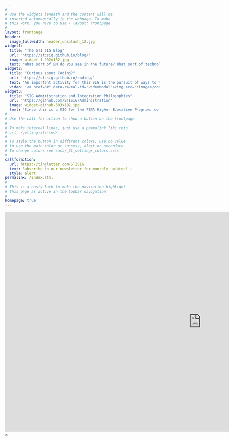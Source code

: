 ```yaml
---
#
# Use the widgets beneath and the content will be
# inserted automagically in the webpage. To make
# this work, you have to use › layout: frontpage
#
layout: frontpage
header:
  image_fullwidth: header_unsplash_12.jpg
widget1:
  title: "The STI SIG Blog"
  url: 'https://stisig.github.io/blog/'
  image: widget-1-302x182.jpg
  text: 'What sort of EM do you see in the future? What sort of technology does that version of EM use? How do we actually get on a path that would allow us to be able to realize that version? A major component of this SIG is to advocate and demonstrate potential futures, technologies, and ways to bridge academics who are developing technology with emergency management practitioners who can deploy it. Our blog allows us to do just that by highlighting recent developments, opinions, and observations from academia and practice. Opinions expressed here are made by the blog author alone.'
widget2:
  title: "Curious about Coding?"
  url: 'https://stisig.github.io/coding/'
  text: 'An important activity for this SIG is the pursuit of ways to teach how programming works. This includes ways for you to teach yourselves. At first, these will be rough, course notes from Dr. LaLone&#8217;s past courses. However, over time these will become closer to how EM needs programming to work, and how that need can generate ways of learning. Click above for a brief introduction to this content.'
  video: '<a href="#" data-reveal-id="videoModal"><img src="/images/coding_header_widget.png" width="302" height="182" alt=""/></a>'
widget3:
  title: "SIG Administration and Integration Philosophies"
  url: 'https://github.com/STISIG/Administration'
  image: widget-github-303x182.jpg
  text: 'Since this is a SIG for the FEMA Higher Education Program, we meet regularly--typically on the first Thursday of each month. The minutes for these meetings will be located in our repository. In addition to those meeting notes, we will irregularly produce white papers and bits of philosophy about how to best advocate for more integrative progress in EM. This could include everything from how to broach the need for technology training to policy creation for social media use.'
#
# Use the call for action to show a button on the frontpage
#
# To make internal links, just use a permalink like this
# url: /getting-started/
#
# To style the button in different colors, use no value
# to use the main color or success, alert or secondary.
# To change colors see sass/_01_settings_colors.scss
#
callforaction:
  url: https://tinyletter.com/STISIG
  text: Subscribe to our newsletter for monthly updates! ›
  style: alert
permalink: /index.html
#
# This is a nasty hack to make the navigation highlight
# this page as active in the topbar navigation
#
homepage: true
---
```


<div id="videoModal" class="reveal-modal large" data-reveal="">
  <div class="flex-video widescreen vimeo" style="display: block;">
    <iframe width="1280" height="720" src="https://www.youtube.com/embed/3whFBvMajEk" frameborder="0" allowfullscreen></iframe>
  </div>
  <a class="close-reveal-modal">&#215;</a>
</div>
